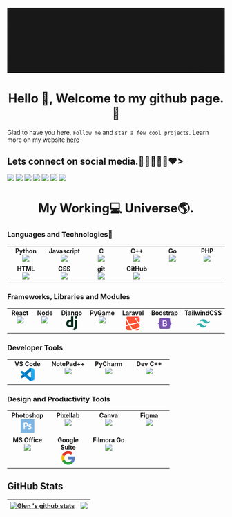 

<!---
Glenn-Po/Glenn-Po is a ✨ special ✨ repository because its `README.md` (this file) appears on your GitHub profile.
You can click the Preview link to take a look at your changes.
--->

![alt "My profile banner - Nfor Glen Yinyu"](https://github.com/Glenn-Po/Glenn-Po/blob/main/profile/banner.gif)

<h1 align="center">
Hello 👋, Welcome to my github page.🏡
</h1>

Glad to have you here. `Follow me` and `star a few cool projects`. Learn more on my website [here](https://glenn-po.github.io)

## Lets connect on social media.🤳🎨💞💥💝❤>

[![](https://img.shields.io/badge/linkedin-%230077B5.svg?style=for-the-badge&logo=linkedin)](www.linkedin.com/in/glenn-yinyu)
[![](https://img.shields.io/badge/youtube-%230077B5.svg?style=for-the-badge&logo=youtube&logoColor=red&color=red&labelColor=white)](https://bit.ly/3C9t0gw)
[![](https://img.shields.io/badge/telegram-%230077B5.svg?style=for-the-badge&logo=telegram&logoColor=steelblue)](https://t.me/QueueUno)
[![](https://img.shields.io/badge/twitter-%230077B5.svg?style=for-the-badge&logo=twitter&logoColor=white&color=b0b0b0&labelColor=blue)](https://twitter.com/GlenNforY)
[![](https://img.shields.io/badge/whatsapp-%230077B5.svg?style=for-the-badge&logo=whatsapp&logoColor=00ff00&color=005500)](https://wa.me/message/Z5Y3OOXANNH4D1)
[![](https://img.shields.io/badge/facebook-%230077B5.svg?style=for-the-badge&logo=facebook&logoColor=blue&color=444444&labelColor=white)](https://web.facebook.com/nfor.glen.1)
[![](https://img.shields.io/badge/instagram-%230077B5.svg?style=for-the-badge&logo=instagram&logoColor=pink&color=black&labelColor=black)](https://www.instagram.com/devlab.x)




<h1 align="center">
 My Working💻 Universe🌎.
</h1>


### Languages and Technologies🎯

<table width="320px">
    <tbody>
        <tr valign="top">
            <td width="80px" align="center">
            <span><strong>Python</strong></span><br>
            <img height="32px" src="https://cdn.jsdelivr.net/gh/devicons/devicon/icons/python/python-original.svg">
            </td>
            <td width="80px" align="center">
            <span><strong>Javascript</strong></span><br>
            <img height="32" src="https://cdn.jsdelivr.net/gh/devicons/devicon/icons/javascript/javascript-original.svg">
            </td>
            <td width="80px" align="center">
            <span><strong>C</strong></span><br>
            <img height="32" src="https://cdn.jsdelivr.net/gh/devicons/devicon/icons/c/c-original.svg">
            </td>
            <td width="80px" align="center">
            <span><strong>C++</strong></span><br>
            <img height="32" src="https://cdn.jsdelivr.net/gh/devicons/devicon/icons/cplusplus/cplusplus-original.svg">
            </td>
            <td width="80px" align="center">
            <span><strong>Go</strong></span><br>
            <img height="32" src="https://cdn.jsdelivr.net/gh/devicons/devicon/icons/go/go-original.svg">
            </td>
            <td width="80px" align="center">
            <span><strong>PHP</strong></span><br>
            <img height="32px" src="https://cdn.jsdelivr.net/gh/devicons/devicon/icons/php/php-original.svg">
            </td>
        </tr>
        <tr valign="top">
            <td width="80px" align="center">
            <span><strong>HTML</strong></span><br>
            <img height="32" src="https://cdn.jsdelivr.net/gh/devicons/devicon/icons/html5/html5-original.svg">
            </td>
            <td width="80px" align="center">
            <span><strong>CSS</strong></span><br>
            <img height="32px" src="https://cdn.jsdelivr.net/gh/devicons/devicon/icons/css3/css3-original.svg">
            </td>
            <td width="80px" align="center">
            <span><strong>git</strong></span><br>
            <img height="32px" src="https://cdn.jsdelivr.net/gh/devicons/devicon/icons/git/git-plain.svg">
            </td>
            <td width="80px" align="center">
            <span><strong>GitHub</strong></span><br>
            <img height="32px" src="https://github.com/devicons/devicon/tree/v2.15.1/icons/github/github-plain.svg">
            </td>
        </tr>
    </tbody>
</table>



### Frameworks, Libraries and Modules

<table width="320px">
    <tbody>
        <tr valign="top">
            <td width="80px" align="center">
            <span><strong>React</strong></span><br>
            <img height="32px" src="https://cdn.jsdelivr.net/gh/devicons/devicon/icons/react/react-original.svg">
            </td>
            <td width="80px" align="center">
            <span><strong>Node</strong></span><br>
            <img height="32px" src="https://cdn.jsdelivr.net/gh/devicons/devicon/icons/nodejs/nodejs-original.svg">
            </td>
            <td width="80px" align="center">
            <span><strong>Django</strong></span><br>
            <img height="32px" src="https://github.com/devicons/devicon/blob/v2.15.1/icons/django/django-plain.svg">
            </td>
            <td width="80px" align="center">
            <span><strong>PyGame</strong></span><br>
            <img height="32px" src="https://www.pygame.org/images/logo_lofi.png">
            </td>
            <td width="80px" align="center">
            <span><strong>Laravel</strong></span><br>
            <img height="32px" src="https://github.com/devicons/devicon/blob/v2.15.1/icons/laravel/laravel-plain.svg">
            </td>
            </td>
            <td width="80px" align="center">
            <span><strong>Boostrap</strong></span><br>
            <img height="32px" src="https://github.com/devicons/devicon/blob/v2.15.1/icons/bootstrap/bootstrap-plain.svg">
            </td>
            <td width="80px" align="center">
            <span><strong>TailwindCSS</strong></span><br>
            <img height="32px" src="https://github.com/devicons/devicon/blob/v2.15.1/icons/tailwindcss/tailwindcss-plain.svg">
            </td>
        <tr>
    </tbody>
</table>

### Developer Tools

<table width="320px">
    <tbody>
        <tr valign="top">
            <td width="80px" align="center">
            <span><strong>VS Code</strong></span><br>
            <img height="32px" src="https://raw.githubusercontent.com/Mempler/Mempler/master/assets//visual-studio-code.svg">
            </td>
            <td width="80px" align="center">
            <span><strong>NotePad++</strong></span><br>
            <img height="32px" src="https://notepad-plus-plus.org/images/logo.svg">
            </td>
            <td width="80px" align="center">
            <span><strong>PyCharm</strong></span><br>
            <img height="32px" src="https://upload.wikimedia.org/wikipedia/commons/thumb/1/1d/PyCharm_Icon.svg/512px-PyCharm_Icon.svg.png?20200803065702">
            </td>
            <td width="80px" align="center">
            <span><strong>Dev C++</strong></span><br>
            <img height="32px" src="https://a.fsdn.com/allura/p/orwelldevcpp/icon?1480458710?&w=90">
            </td>
        </tr>
    </tbody>
</table>

### Design and Productivity Tools

<table width="320px">
    <tbody>
        <tr valign="top">
            <td width="80px" align="center">
            <span><strong>Photoshop</strong></span><br>
            <img height="32px" src="https://github.com/devicons/devicon/blob/v2.15.1/icons/photoshop/photoshop-plain.svg">
            </td>
            <td width="80px" align="center">
            <span><strong>Pixellab</strong></span><br>
            <img height="32px" src="https://play-lh.googleusercontent.com/RjVs74GweoFTmMfpTwONPSpNlZZtjtq54QromAnufPb2k_lQWSGLCHcC87yc_QGkxv3f=s180-rw">
            </td>
            <td width="80px" align="center">
            <span><strong>Canva</strong></span><br>
            <img height="32px" src="https://cdn.jsdelivr.net/gh/devicons/devicon/icons/canva/canva-original.svg">
            </td>
            <td width="80px" align="center">
            <span><strong>Figma</strong></span><br>
            <img height="32px" src="https://cdn.jsdelivr.net/gh/devicons/devicon/icons/figma/figma-original.svg">
            </td>
        </tr>
        <tr valign="top">
            <td width="80px" align="center">
            <span><strong>MS Office</strong></span><br>
            <img height="32px" src="https://www.logo.wine/a/logo/Microsoft_Office/Microsoft_Office-Logo.wine.svg">
            </td>
            <td width="80px" align="center">
            <span><strong>Google Suite</strong></span><br>
            <img height="32px" src="https://github.com/devicons/devicon/blob/v2.15.1/icons/google/google-original.svg">
            </td>
            <td width="80px" align="center">
            <span><strong>Filmora Go</strong></span><br>
            <img height="32px" src="https://neveragain.allstatics.com/2019/assets/icon/logo/filmora-square.svg">
            </td>
        </tr>
    </tbody>
</table>


## GitHub Stats
| <a href="https://github.com/glenn-po/github-readme-stats"><img align="center" src="https://github-readme-stats.vercel.app/api?username=glenn-po&show_icons=true&include_all_commits=true&theme=radical&hide_border=true" alt="Glen 's github stats" /></a> | <a href="https://github.com/glenn-po/github-readme-stats"><img align="center" src="https://github-readme-stats.vercel.app/api/top-langs/?username=glenn-po&layout=compact&theme=radical&hide_border=true" /></a> |
| ------------- | ------------- |

